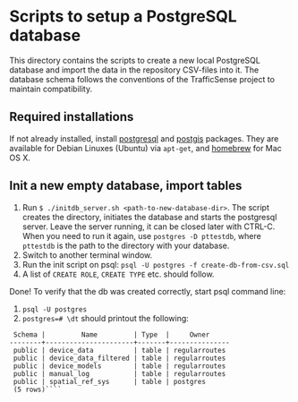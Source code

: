 # Scripts to setup a PostgreSQL database

This directory contains the scripts to create a new local PostgreSQL
database and import the data in the repository CSV-files into it. The
database schema follows the conventions of the TrafficSense project to
maintain compatibility.

## Required installations

If not already installed, install
[postgresql](http://www.postgresql.org/) and
[postgis](http://postgis.net/) packages. They are available for Debian Linuxes (Ubuntu) via `apt-get`, and [homebrew](http://brew.sh/) for Mac OS X.

## Init a new empty database, import tables

1. Run `$ ./initdb_server.sh <path-to-new-database-dir>`. The script
   creates the directory, initiates the database and starts the
   postgresql server. Leave the server running, it can be closed later with
   CTRL-C. When you need to run it again, use `postgres -D pttestdb`, where `pttestdb` is the path to the directory with your database.
1. Switch to another terminal window.
1. Run the init script on psql: `psql -U postgres -f create-db-from-csv.sql`
1. A list of `CREATE ROLE`, `CREATE TYPE` etc. should follow.

Done! To verify that the db was created correctly, start psql command
line:
1. `psql -U postgres`
1. `postgres=# \dt` should printout the following:
````                   List of relations
 Schema |         Name         | Type  |     Owner     
--------+----------------------+-------+---------------
 public | device_data          | table | regularroutes
 public | device_data_filtered | table | regularroutes
 public | device_models        | table | regularroutes
 public | manual_log           | table | regularroutes
 public | spatial_ref_sys      | table | postgres
 (5 rows)````




